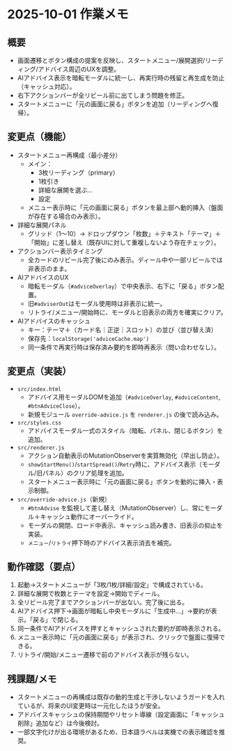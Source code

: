# 2025-10-01 作業メモ

## 概要
- 画面遷移とボタン構成の提案を反映し、スタートメニュー/展開選択/リーディング/アドバイス周辺のUXを調整。
- AIアドバイス表示を暗転モーダルに統一し、再実行時の残留と再生成を防止（キャッシュ対応）。
- 右下アクションバーが全リビール前に出てしまう問題を修正。
- スタートメニューに「元の画面に戻る」ボタンを追加（リーディングへ復帰）。

## 変更点（機能）
- スタートメニュー再構成（最小差分）
  - メイン：
    - 3枚リーディング（primary）
    - 1枚引き
    - 詳細な展開を選ぶ…
    - 設定
  - メニュー表示時に「元の画面に戻る」ボタンを最上部へ動的挿入（盤面が存在する場合のみ表示）。
- 詳細な展開パネル
  - グリッド（1〜10）→ ドロップダウン「枚数」＋テキスト「テーマ」＋「開始」に差し替え（既存UIに対して重複しないよう存在チェック）。
- アクションバー表示タイミング
  - 全カードのリビール完了後にのみ表示。ディール中や一部リビールでは非表示のまま。
- AIアドバイスのUX
  - 暗転モーダル（`#adviceOverlay`）で中央表示、右下に「戻る」ボタン配置。
  - 旧`#adviserOut`はモーダル使用時は非表示に統一。
  - リトライ/メニュー/開始時に、モーダルと旧表示の両方を確実にクリア。
- AIアドバイスのキャッシュ
  - キー：テーマ＋（カード名｜正逆｜スロット）の並び（並び替え済）
  - 保存先：`localStorage('adviceCache.map')`
  - 同一条件で再実行時は保存済み要約を即時再表示（問い合わせなし）。

## 変更点（実装）
- `src/index.html`
  - アドバイス用モーダルDOMを追加（`#adviceOverlay`, `#adviceContent`, `#btnAdviceClose`）。
  - 新規モジュール `override-advice.js` を `renderer.js` の後で読み込み。
- `src/styles.css`
  - アドバイスモーダル一式のスタイル（暗転、パネル、閉じるボタン）を追加。
- `src/renderer.js`
  - アクション自動表示のMutationObserverを実質無効化（早出し防止）。
  - `showStartMenu()`/`startSpread()`/`Retry`時に、アドバイス表示（モーダル/旧パネル）のクリア処理を追加。
  - スタートメニュー表示時に「元の画面に戻る」ボタンを動的に挿入・表示制御。
- `src/override-advice.js`（新規）
  - `#btnAdvise` を監視して差し替え（MutationObserver）し、常にモーダル＋キャッシュ動作にオーバーライド。
  - モーダルの開閉、ロード中表示、キャッシュ読み書き、旧表示の抑止を実装。
  - `メニュー`/`リトライ`押下時のアドバイス表示消去を補完。

## 動作確認（要点）
1) 起動→スタートメニューが「3枚/1枚/詳細/設定」で構成されている。
2) 詳細な展開で枚数とテーマを設定→開始でディール。
3) 全リビール完了までアクションバーが出ない。完了後に出る。
4) AIアドバイス押下→画面が暗転し中央モーダルに「生成中…」→要約が表示。「戻る」で閉じる。
5) 同一条件でAIアドバイスを押すとキャッシュされた要約が即時表示される。
6) メニュー表示時に「元の画面に戻る」が表示され、クリックで盤面に復帰できる。
7) リトライ/開始/メニュー遷移で前のアドバイス表示が残らない。

## 残課題/メモ
- スタートメニューの再構成は既存の動的生成と干渉しないようガードを入れているが、将来のUI変更時は一元化したほうが安全。
- アドバイスキャッシュの保持期間やリセット導線（設定画面に「キャッシュ削除」追加など）は今後検討。
- 一部文字化けが出る環境があるため、日本語ラベルは実機での表示確認を推奨。

